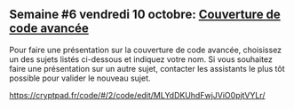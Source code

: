 ## Semaine #6 vendredi 10 octobre: [Couverture de code avancée](https://github.com/umontreal-diro/IFT3913/issues/5)

Pour faire une présentation sur la couverture de code avancée, choisissez un des sujets listés ci-dessous et indiquez votre nom. Si vous souhaitez faire une présentation sur un autre sujet, contacter les assistants le plus tôt possible pour valider le nouveau sujet.

https://cryptpad.fr/code/#/2/code/edit/MLYdDKUhdFwjJViO0pjtVYLr/